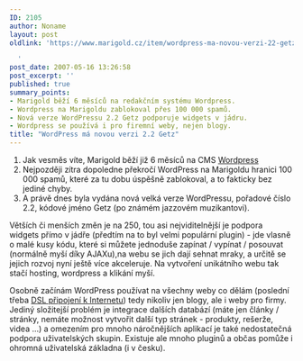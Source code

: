```yaml
---
ID: 2105
author: Noname
layout: post
oldlink: 'https://www.marigold.cz/item/wordpress-ma-novou-verzi-22-getz

  '
post_date: 2007-05-16 13:26:58
post_excerpt: ''
published: true
summary_points:
- Marigold běží 6 měsíců na redakčním systému Wordpress.
- Wordpress na Marigoldu zablokoval přes 100 000 spamů.
- Nová verze WordPressu 2.2 Getz podporuje widgets v jádru.
- Wordpress se používá i pro firemní weby, nejen blogy.
title: "WordPress má novou verzi 2.2 Getz"
---
```


1. Jak vesměs víte, Marigold běží již 6 měsíců na CMS <a href="http://www.wordpress.org">Wordpress</a>
2. Nejpozději zítra dopoledne překročí WordPress na Marigoldu hranici 100 000 spamů, které za tu dobu úspěšně zablokoval, a to fakticky bez jediné chyby.
3. A právě dnes byla vydána nová velká verze WordPressu, pořadové číslo 2.2, kódové jméno Getz (po známém jazzovém muzikantovi).

Větších či menších změn je na 250, tou asi nejviditelnější je podpora widgets přímo v jádře (předtím na to byl velmi populární plugin) - jde vlasně o malé kusy kódu, které si můžete jednoduše zapínat / vypínat / posouvat (normálně myší díky AJAXu),na webu se jich dají sehnat mraky, a určitě se jejich rozvoj nyní ještě více akceleruje. Na vytvoření unikátního webu tak stačí hosting, wordpress a klikání myší.

Osobně začínám WordPress používat na všechny weby co dělám (poslední třeba <a href="http://dsl.wia.cz">DSL připojení k Internetu</a>) tedy nikoliv jen blogy, ale i weby pro firmy. Jediný složitejší problém je integrace dalších databází (máte jen články / stránky, nemáte možnost vytvořit další typ stránek - produkty, rešerže, videa ...) a omezením pro mnoho náročnějších aplikací je také nedostatečná podpora uživatelských skupin. Existuje ale mnoho pluginů a občas pomůže i ohromná uživatelská základna (i v česku).